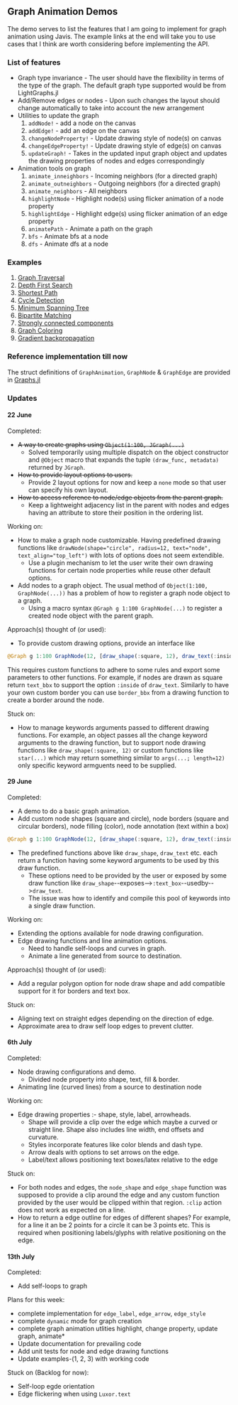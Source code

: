 ## Graph Animation Demos

The demo serves to list the features that I am going to implement for graph animation using Javis. The example links at the end will take you to use cases that I think are worth considering before implementing the API.

### List of features

* Graph type invariance - The user should have the flexibility in terms of the type of the graph. The default graph type supported would be from LightGraphs.jl
* Add/Remove edges or nodes - Upon such changes the layout should change automatically to take into account the new arrangement
* Utilities to update the graph
    1. `addNode!` - add a node on the canvas
    2. `addEdge!` - add an edge on the canvas
    3. `changeNodeProperty!` - Update drawing style of node(s) on canvas
    4. `changeEdgeProperty!` - Update drawing style of edge(s) on canvas
    5. `updateGraph!` - Takes in the updated input graph object and updates the drawing properties of nodes and edges correspondingly
* Animation tools on graph
    1. `animate_inneighbors` - Incoming neighbors (for a directed graph)
    2. `animate_outneighbors` - Outgoing neighbors (for a directed graph)
    3. `animate_neighbors` - All neighbors
    4. `highlightNode` - Highlight node(s) using flicker animation of a node property
    5. `highlightEdge` - Highlight edge(s) using flicker animation of an edge property
    6. `animatePath` - Animate a path on the graph
    7. `bfs` - Animate bfs at a node
    8. `dfs` - Animate dfs at a node

### Examples

1. [Graph Traversal](example1.md)
2. [Depth First Search](example2.md)
2. [Shortest Path](example3.md)
3. [Cycle Detection]()
4. [Minimum Spanning Tree]()
5. [Bipartite Matching]()
6. [Strongly connected components]()
7. [Graph Coloring]()
8. [Gradient backpropagation]()

### Reference implementation till now

The struct definitions of `GraphAnimation`, `GraphNode` & `GraphEdge` are provided in [Graphs.jl](../../src/structs/Graphs.jl)

### Updates

#### 22 June
Completed:
* ~~A way to create graphs using `Object(1:100, JGraph(...)`~~
    * Solved temporarily using multiple dispatch on the object constructor and `@Object` macro that expands the tuple `(draw_func, metadata)` returned by `JGraph`. 
* ~~How to provide layout options to users.~~
    * Provide 2 layout options for now and keep a `none` mode so that user can specify his own layout.
* ~~How to access reference to node/edge objects from the parent graph.~~
    * Keep a lightweight adjacency list in the parent with nodes and edges having an attribute to store their position in the ordering list.

Working on:
* How to make a graph node customizable. Having predefined drawing functions like `drawNode(shape="circle", radius=12, text="node", text_align="top_left")` with lots of options does not seem extendible.
    * Use a plugin mechanism to let the user write their own drawing functions for certain node properties while reuse other default options.
* Add nodes to a graph object. The usual method of `Object(1:100, GraphNode(...))` has a problem of how to register a graph node object to a graph.
    * Using a macro syntax `@Graph g 1:100 GraphNode(...)` to register a created node object with the parent graph.

Approach(s) thought of (or used):
* To provide custom drawing options, provide an interface like 
```julia
@Graph g 1:100 GraphNode(12, [draw_shape(:square, 12), draw_text(:inside, "123"), fill(:image, "./img.png"), custom_border()])
```
This requires custom functions to adhere to some rules and export some parameters to other functions. For example, if nodes are drawn as square return `text_bbx` to support the option `:inside` of `draw_text`. Similarly to have your own custom border you can use `border_bbx` from a drawing function to create a border around the node.

Stuck on:
* How to manage keywords arguments passed to different drawing functions. For example, an object passes all the change keyword arguments to the drawing function, but to support node drawing functions like `draw_shape(:square, 12)` or custom functions like `star(...)` which may return something similar to `args(...; length=12)` only specific keyword armguents need to be supplied.

#### 29 June
Completed:
* A demo to do a basic graph animation.
* Add custom node shapes (square and circle), node borders (square and circular borders), node filling (color), node annotation (text within a box)
```julia
@Graph g 1:100 GraphNode(12, [draw_shape(:square, 12), draw_text(:inside, "123"), fill(:color, "red"), border("yellow")])
```
* The predefined functions above like `draw_shape`, `draw_text` etc. each return a function  having some keyword arguments to be used by this draw function.
    * These options need to be provided by the user or exposed by some draw function like `draw_shape`--exposes-->`:text_box`--usedby-->`draw_text`.
    * The issue was how to identify and compile this pool of keywords into a single draw function.

Working on:
* Extending the options available for node drawing configuration.
* Edge drawing functions and line animation options.
    * Need to handle self-loops and curves in graph.
    * Animate a line generated from source to destination.

Approach(s) thought of (or used):
* Add a regular polygon option for node draw shape and add compatible support for it for borders and text box.

Stuck on:
* Aligning text on straight edges depending on the direction of edge.
* Approximate area to draw self loop edges to prevent clutter.

#### 6th July
Completed:
* Node drawing configurations and demo.
    * Divided node property into shape, text, fill & border.
* Animating line (curved lines) from a source to destination node

Working on:
* Edge drawing properties :- shape, style, label, arrowheads.
    * Shape will provide a clip over the edge which maybe a curved or straight line. Shape also includes line width, end offsets and curvature.
    * Styles incorporate features like color blends and dash type.
    * Arrow deals with options to set arrows on the edge.
    * Label/text allows positioning text boxes/latex relative to the edge

Stuck on:
* For both nodes and edges, the `node_shape` and `edge_shape` function was supposed to provide a clip around the edge and any custom function provided by the user would be clipped within that region. `:clip` action does not work as expected on a line.
* How to return a edge outline for edges of different shapes? For example, for a line it an be 2 points for a circle it can be 3 points etc. This is required when positioning labels/glyphs with relative positioning on the edge.

#### 13th July
Completed:
* Add self-loops to graph

Plans for this week:
* complete implementation for `edge_label`, `edge_arrow`, `edge_style`
* complete `dynamic` mode for graph creation
* complete graph animation utlities highlight, change property, update graph, animate*
* Update documentation for prevailing code
* Add unit tests for node and edge drawing functions
* Update examples-(1, 2, 3) with working code

Stuck on (Backlog for now):
* Self-loop egde orientation
* Edge flickering when using `Luxor.text`